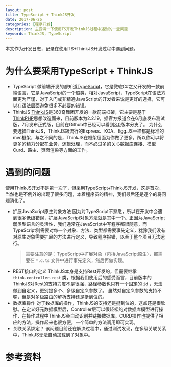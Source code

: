 ```yaml
---
layout: post
title: TypeScript + ThinkJS开发
date: 2017-06-26
categories: [程序开发]
description: 主要讲一下使用TS开发ThinkJS过程中遇到的一些问题
keywords: ThinkJS, TypeScript
---
```



本文作为开发日志，记录在使用TS+ThinkJS开发过程中遇到问题。

# 为什么要采用TypeScript + ThinkJS

* TypeScript
    做前端开发的都知道[TypeScript](http://www.typescriptlang.org)，它是微软C#之父开发的一款前端语言，它是JavaScript的一个超类，相对JavaScript，TypeScript在语法方面更为严谨，对于入门或非精通JavaScript的开发者来说是更好的选择，它可以在语法层面避免很多不必要的错误。
* ThinkJS
    [ThinkJS](http://thinkjs.org)是360奇舞团开发的一款前端框架，它主要是基于[ThinkPHP](http://www.thinkphp.cn)思想改造而来，目前版本为2.2.19，据官方报道会在6月底发布测试版，7月发布正式版，目前在Github中已经可以看到[3.0](https://github.com/thinkjs/thinkjs/tree/3.0)版本分支了。
    为什么要选择ThinkJS，ThinkJS跟流行的Express、KOA、Egg.JS一样都是标准的mvc框架，与之不同的是，ThinkJS在框架层面为你做了更多，所以你可以将更多的精力分配在业务、逻辑处理，而不必过多的关心数据库连接、模型Curd、路由、页面渲染等方面的工作。

# 遇到的问题

使用ThinkJS开发不是第一次了，但采用TypeScript+ThinkJS开发，这是首次，当然也是不例外的出现了很多问题，本着程序员的精神，我们最后还是逐个的将问题消化了。

* 扩展JavaScript原生对象方法
    因为对TypeScript不熟悉，所以在开发中会遇到很多低级错误，扩展JavaScript对象方法就是其中一个。正因为JavaScript弱类型语言的灵活性，我们通常在JavaScript中写程序都很随意，而TypeScript则需要对每一个对象、方法、类型都需要事先定义，犹豫我们没有对原生对象需要扩展的方法进行定义，导致程序报错，以至于整个项目无法运行。
    > 需要注意的是：TypeScript中扩展对象（包括JavaScript原生），都需要在 `*.d.ts` 文件中进行事先定义，然后再做实现。
* REST接口的定义
    ThinkJS本身是支持Rest开发的，但需要继承 `think.controller.rest` 类，根据我们使用后的感受而言，目前版本的ThinkJS对Rest的支持力度不是很强，路径参数也只有一个固定的 `id` ，无法做到自定义，更别提多个、多级自定义参数了。
    虽然对自定义参数的支持不够，但是对多级路由的解析支持还是挺到位的。
* 数据库操作
    对于数据库的操作，ThinkJS的支持还是挺到位的，这点还是很欣慰。在定义好元数据模型后，Controller层可以很轻松的对数据库模型进行操作，在操作过程中ThinkJS会自动识别并链接数据库。CURD操作也提供了相应的方法，操作起来也很方便，一个简单的方法调用即可实现。
* 关联关系绑定？
    该问题目前还在解决过程中，通过测试发现，在多级关联关系中，ThinkJS无法自动加载到子对象中。

# 参考资料


